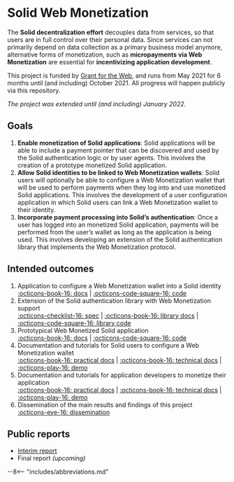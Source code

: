 # Solid Web Monetization

The **Solid decentralization effort** decouples data from services, so that users are in full control over their personal data.
Since services can not primarily depend on data collection as a primary business model anymore, alternative forms of monetization,
such as **micropayments via Web Monetization** are essential for **incentivizing application development**.

This project is funded by [Grant for the Web](https://www.grantfortheweb.org/),
and runs from May 2021 for 6 months until (and including) October 2021.
All progress will happen publicly via this repository.

_The project was extended until (and including) January 2022._

## Goals

1. **Enable monetization of Solid applications**: Solid applications will be able to include a payment pointer that can be discovered and used by the Solid authentication logic or by user agents. This involves the creation of a prototype monetized Solid application.
2. **Allow Solid identities to be linked to Web Monetization wallets**: Solid users will optionally be able to configure a Web Monetization wallet that will be used to perform payments when they log into and use monetized Solid applications. This involves the development of a user configuration application in which Solid users can link a Web Monetization wallet to their identity.
3. **Incorporate payment processing into Solid’s authentication**: Once a user has logged into an monetized Solid application, payments will be performed from the user’s wallet as long as the application is being used. This involves developing an extension of the Solid authentication library that implements the Web Monetization protocol.

## Intended outcomes

1. Application to configure a Web Monetization wallet into a Solid identity  
   [:octicons-book-16: docs](/solid-web-monetization/accountant) | [:octicons-code-square-16: code](https://github.com/KNowledgeOnWebScale/solid-web-monetization/tree/master/solid-accountant)
2. Extension of the Solid authentication library with Web Monetization support  
   [:octicons-checklist-16: spec](/solid-web-monetization/spec.html) | [:octicons-book-16: library docs](/solid-web-monetization/wmp/client) | [:octicons-code-square-16: library code](https://github.com/KNowledgeOnWebScale/solid-wmp-client)
3. Prototypical Web Monetized Solid application  
   [:octicons-book-16: docs](/solid-web-monetization/microstore) | [:octicons-code-square-16: code](https://github.com/KNowledgeOnWebScale/solid-web-monetization/tree/master/solid-microstore)
4. Documentation and tutorials for Solid users to configure a Web Monetization wallet  
   [:octicons-book-16: practical docs](/solid-web-monetization/accountant/practical) | [:octicons-book-16: technical docs](/solid-web-monetization/accountant/technical) | [:octicons-play-16: demo](/solid-web-monetization/demo)
5. Documentation and tutorials for application developers to monetize their application  
   [:octicons-book-16: practical docs](/solid-web-monetization/microstore/practical) | [:octicons-book-16: technical docs](/solid-web-monetization/microstore/technical) | [:octicons-play-16: demo](/solid-web-monetization/demo)
6. Dissemination of the main results and findings of this project  
   [:octicons-eye-16: dissemination](/solid-web-monetization/dissemination) 

## Public reports

* [Interim report](https://community.webmonetization.org/rubensworks/incentivizing-decentralized-application-development-within-solid-through-web-monetization-grant-report-1-4i35)
* Final report *(upcoming)*

--8<-- "includes/abbreviations.md"